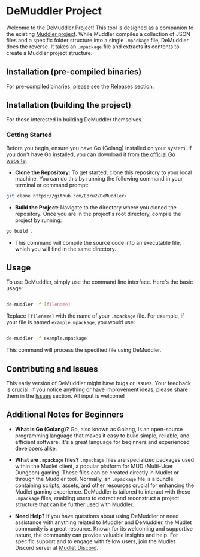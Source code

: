 # DeMuddler Project

Welcome to the DeMuddler Project! This tool is designed as a companion to the existing [Muddler project](https://github.com/demonnic/muddler). While Muddler compiles a collection of JSON files and a specific folder structure into a single `.mpackage` file, DeMuddler does the reverse. It takes an `.mpackage` file and extracts its contents to create a Muddler project structure.

## Installation (pre-compiled binaries)

For pre-compiled binaries, please see the [Releases](https://github.com/Edru2/DeMuddler/releases) section.


## Installation (building the project)

For those interested in building DeMuddler themselves. 

### Getting Started

Before you begin, ensure you have Go (Golang) installed on your system. If you don't have Go installed, you can download it from [the official Go website](https://golang.org/dl/).


- **Clone the Repository:** To get started, clone this repository to your local machine. You can do this by running the following command in your terminal or command prompt:
    

```sh
git clone https://github.com/Edru2/DeMuddler/
```
    
-   **Build the Project:** Navigate to the directory where you cloned the repository. Once you are in the project's root directory, compile the project by running:
    
```sh
go build .
```
    
-    This command will compile the source code into an executable file, which you will find in the same directory.
    

## Usage

To use DeMuddler, simply use the command line interface. Here's the basic usage:

```sh

de-muddler -f [filename]
``` 

Replace `[filename]` with the name of your `.mpackage` file. For example, if your file is named `example.mpackage`, you would use:

```sh

de-muddler -f example.mpackage
``` 

This command will process the specified file using DeMuddler.

## Contributing and Issues

This early version of DeMuddler might have bugs or issues. 
Your feedback is crucial. 
If you notice anything or have improvement ideas, please share them in the [Issues](https://github.com/Edru2/DeMuddler/issues) section. 
All input is welcome!

## Additional Notes for Beginners

-   **What is Go (Golang)?** Go, also known as Golang, is an open-source programming language that makes it easy to build simple, reliable, and efficient software. It's a great language for beginners and experienced developers alike.
    
-   **What are `.mpackage` files?** `.mpackage` files are specialized packages used within the Mudlet client, a popular platform for MUD (Multi-User Dungeon) gaming. These files can be created directly in Mudlet or through the Muddler tool. Normally, an `.mpackage` file is a bundle containing scripts, assets, and other resources crucial for enhancing the Mudlet gaming experience. DeMuddler is tailored to interact with these `.mpackage` files, enabling users to extract and reconstruct a project structure that can be further used with Muddler.
    
-   **Need Help?** If you have questions about using DeMuddler or need assistance with anything related to Muddler and DeMuddler, the Mudlet community is a great resource. Known for its welcoming and supportive nature, the community can provide valuable insights and help. For specific support and to engage with fellow users, join the Mudlet Discord server at [Mudlet Discord](https://discordapp.com/invite/kuYvMQ9).

